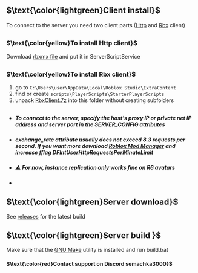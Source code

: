 ## $\text{\color{lightgreen}Client install}$
To connect to the server you need two client parts ([Http](https://github.com/semachkin/HttpRobloxServer/tree/master?tab=readme-ov-file#textcoloryellowto-install-http-client) and [Rbx](https://github.com/semachkin/HttpRobloxServer/tree/master?tab=readme-ov-file#textcoloryellowto-install-rbx-client) client)
##
### $\text{\color{yellow}To install Http client}$
Download [rbxmx file](https://github.com/semachkin/HttpRobloxServer/releases/download/HttpClient/httpclient.rbxmx) and put it in ServerScriptService
##
### $\text{\color{yellow}To install Rbx client}$
1. go to `C:\Users\user\AppData\Local\Roblox Studio\ExtraContent`
2. find or create `scripts\PlayerScripts\StarterPlayerScripts`
3. unpack [RbxClient.7z](https://github.com/semachkin/HttpRobloxServer/releases/download/RbxClient/RbxClient.7z) into this folder without creating subfolders

##
 - ##### To connect to the server, specify the host's proxy IP or private net IP address and server port in the SERVER_CONFIG attributes
 - ##### exchange_rate attribute usually does not exceed 8.3 requests per second. If you want more download [Roblox Mod Manager](https://github.com/MaximumADHD/Roblox-Studio-Mod-Manager) and increase fflag DFIntUserHttpRequestsPerMinuteLimit
- ##### ⚠️ For now, instance replication only works fine on R6 avatars
- 
## $\text{\color{lightgreen}Server download}$
See [releases](https://github.com/semachkin/HttpRobloxServer/releases/tag/Server) for the latest build

## $\text{\color{lightgreen}Server build }$
Make sure that the [GNU Make](https://www.gnu.org/software/make/) utility is installed and run build.bat

#### $\text{\color{red}Contact support on Discord semachka3000}$
